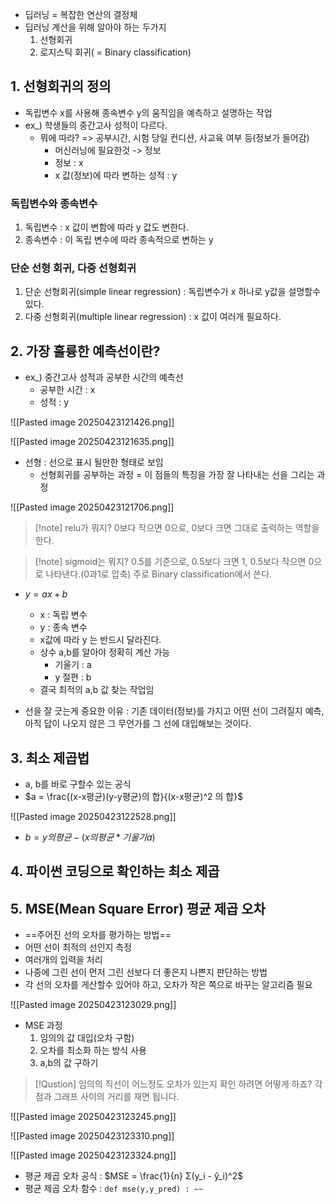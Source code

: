 - 딥러닝 = 복잡한 연산의 결정체
- 딥러닝 계산을 위해 알아야 하는 두가지
	1. 선형회귀
	2. 로지스틱 회귀( = Binary classification)

## 1. 선형회귀의 정의
- 독립변수 x를 사용해 종속변수 y의 움직임을 예측하고 설명하는 작업
- ex_) 학생들의 중간고사 성적이 다르다.
	- 뭐에 따라? => 공부시간, 시험 당일 컨디션, 사교육 여부 등(정보가 들어감)
		- 머신러닝에 필요한것 -> 정보
		- 정보 : x
		- x 값(정보)에 따라 변하는 성적 : y

### 독립변수와 종속변수
1. 독립변수 : x 값이 변함에 따라 y 값도 변한다.
2. 종속변수 : 이 독립 변수에 따라 종속적으로 변하는 y

### 단순 선형 회귀, 다중 선형회귀
1. 단순 선형회귀(simple linear regression) : 독립변수가 x 하나로 y값을 설명할수 있다.
2. 다중 선형회귀(multiple linear regression) : x 값이 여러개 필요하다.

## 2. 가장 훌륭한 예측선이란?
- ex_) 중간고사 성적과 공부한 시간의 예측선
	- 공부한 시간 : x
	- 성적 : y

![[Pasted image 20250423121426.png]]

![[Pasted image 20250423121635.png]]

- 선형 : 선으로 표시 될만한 형태로 보임
	- 선형회귀를 공부하는 과정 = 이 점들의 특징을 가장 잘 나타내는 선을 그리는 과정

![[Pasted image 20250423121706.png]]

>[!note] relu가 뭐지?
>0보다 작으면 0으로, 0보다 크면 그대로 출력하는 역할을 한다.

>[!note] sigmoid는 뭐지?
>0.5를 기준으로, 0.5보다 크면 1, 0.5보다 작으면 0으로 나타낸다.(0과1로 압축)
>주로 Binary classification에서 쓴다.

- $y = ax + b$
	- x : 독립 변수
	- y : 종속 변수
	- x값에 따라 y 는 반드시 달라진다.
	- 상수 a,b를 알아야 정확히 계산 가능
		- 기울기 : a
		- y 절편 : b
	- 결국 최적의 a,b 값 찾는 작업임

- 선을 잘 긋는게 중요한 이유 : 기존 데이터(정보)를 가지고 어떤 선이 그려질지 예측, 아직 답이 나오지 않은 그 무언가를 그 선에 대입해보는 것이다.

## 3. 최소 제곱법
- a, b를 바로 구할수 있는 공식
- $a = \frac{(x-x평균)(y-y평균)의 합}{(x-x평균)^2 의 합}$

![[Pasted image 20250423122528.png]]

- $b = y의 평균-(x의 평균 * 기울기 a)$

## 4. 파이썬 코딩으로 확인하는 최소 제곱

## 5. MSE(Mean Square Error) 평균 제곱 오차
- ==주어진 선의 오차를 평가하는 방법==
- 어떤 선이 최적의 선인지 측정
- 여러개의 입력을 처리
- 나중에 그린 선이 먼저 그린 선보다 더 좋은지 나쁜지 판단하는 방법
- 각 선의 오차를 게산할수 있어야 하고, 오차가 작은 쪽으로 바꾸는 알고리즘 필요

![[Pasted image 20250423123029.png]]
- MSE 과정
	1. 임의의 값 대입(오차 구함)
	2. 오차를 최소화 하는 방식 사용
	3. a,b의 값 구하기

>[!Qustion] 임의의 직선이 어느정도 오차가 있는지 확인 하려면 어떻게 하죠?
>각 점과 그래프 사이의 거리를 재면 됩니다.

![[Pasted image 20250423123245.png]]

![[Pasted image 20250423123310.png]]

![[Pasted image 20250423123324.png]]

- 평균 제곱 오차 공식 : $MSE = \frac{1}{n} Σ(y_i - ŷ_i)^2$
- 평균 제곱 오차 함수 : `def mse(y,y_pred) : ~~`


